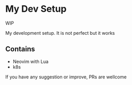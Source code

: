 My Dev Setup
====================

WIP

My development setup. It is not perfect but it works

## Contains

* Neovim with Lua
* k8s

If you have any suggestion or improve, PRs are wellcome

